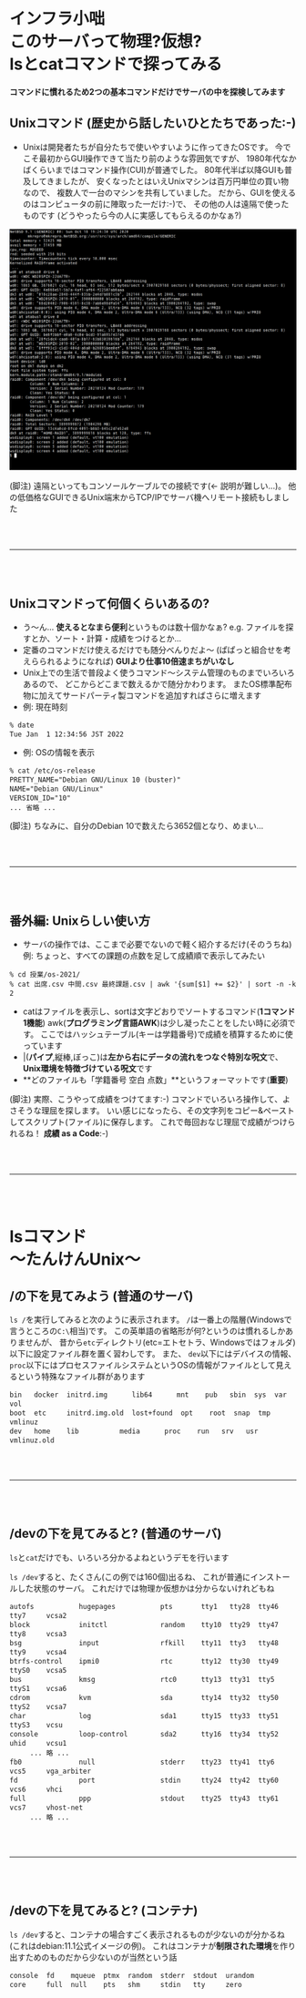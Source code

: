 # インフラ小咄<br>このサーバって物理?仮想?<br>lsとcatコマンドで探ってみる


#### コマンドに慣れるため2つの基本コマンドだけでサーバの中を探検してみます


## **Unixコマンド (歴史から話したいひとたちであった:-)**
- Unixは開発者たちが自分たちで使いやすいように作ってきたOSです。 今でこそ最初からGUI操作できて当たり前のような雰囲気ですが、 1980年代なかばくらいまではコマンド操作(CUI)が普通でした。 80年代半ば以降GUIも普及してきましたが、 安くなったとはいえUnixマシンは百万円単位の買い物なので、 複数人で一台のマシンを共有していました。 だから、GUIを使えるのはコンピュータの前に陣取った一だけ:-)で、 その他の人は遠隔で使ったものです (どうやったら今の人に実感してもらえるのかなぁ?)
  
 ![](image/dmesg.png)


  (脚注) 遠隔といってもコンソールケーブルでの接続です(<- 説明が難しい...)。 他の低価格なGUIできるUnix端末からTCP/IPでサーバ機へリモート接続もしました

<br>
<br>

---

<br>
<br>

## **Unixコマンドって何個くらいあるの?**

- う〜ん… **使えるとなまら便利**というものは数十個かなぁ? e.g. ファイルを探すとか、ソート・計算・成績をつけるとか…
- 定番のコマンドだけ使えるだけでも随分べんりだよ〜 (ぱぱっと組合せを考えらられるようになれば) **GUIより仕事10倍速まちがいなし**
- Unix上での生活で普段よく使うコマンド〜システム管理のものまでいろいろあるので、 どこからどこまで数えるかで随分かわります。 またOS標準配布物に加えてサードパーティ製コマンドを追加すればさらに増えます
- 例: 現在時刻
```unix
% date
Tue Jan  1 12:34:56 JST 2022
```
- 例: OSの情報を表示
```unix
% cat /etc/os-release 
PRETTY_NAME="Debian GNU/Linux 10 (buster)"
NAME="Debian GNU/Linux"
VERSION_ID="10"
... 省略 ...
```
(脚注) ちなみに、自分のDebian 10で数えたら3652個となり、めまい...

<br>
<br>

---

<br>
<br>

## **番外編: Unixらしい使い方**

- サーバの操作では、ここまで必要でないので軽く紹介するだけ(そのうちね)
例: ちょっと、すべての課題の点数を足して成績順で表示してみたい
```unix
% cd 授業/os-2021/
% cat 出席.csv 中間.csv 最終課題.csv | awk '{sum[$1] += $2}' | sort -n -k 2
```
- catはファイルを表示し、sortは文字どおりでソートするコマンド(**1コマンド1機能**)
awk(**プログラミング言語AWK**)は少し凝ったことをしたい時に必須です。 ここではハッシュテーブル(キーは学籍番号)で成績を積算するために使っています
- |(**パイプ**,縦棒,ぼっこ)は**左から右にデータの流れをつなぐ特別な呪文**で、 **Unix環境を特徴づけている呪文**です
- **どのファイルも「学籍番号 空白 点数」**というフォーマットです(**重要**)

(脚注) 実際、こうやって成績をつけてます:-) コマンドでいろいろ操作して、よさそうな理屈を探します。 いい感じになったら、その文字列をコピー&ペーストしてスクリプト(ファイル)に保存します。 これで毎回おなじ理屈で成績がつけられるね！ **成績 as a Code**:-)

<br>
<br>

---

<br>
<br>

# lsコマンド<br>〜たんけんUnix〜

## **/の下を見てみよう (普通のサーバ)**

`ls /`を実行してみると次のように表示されます。 `/`は一番上の階層(Windowsで言うところの`C:\`相当)です。 この英単語の省略形が何?というのは慣れるしかありませんが、 昔から`etc`ディレクトリ(etc=エトセトラ、Windowsではフォルダ)以下に設定ファイル群を置く習わしです。 また、 `dev`以下にはデバイスの情報、 `proc`以下にはプロセスファイルシステムというOSの情報がファイルとして見えるという特殊なファイル群があります

```Unix
bin   docker  initrd.img      lib64      mnt    pub   sbin  sys  var          vol
boot  etc     initrd.img.old  lost+found  opt    root  snap  tmp  vmlinuz
dev   home    lib          media      proc    run   srv   usr  vmlinuz.old
```

<br>
<br>

---

<br>
<br>

## **/devの下を見てみると? (普通のサーバ)**

`ls`と`cat`だけでも、いろいろ分かるよねというデモを行います

`ls /dev`すると、たくさん(この例では160個)出るね、 これが普通にインストールした状態のサーバ。 これだけでは物理か仮想かは分からないけれどもね

```Unix
autofs           hugepages           pts       tty1   tty28  tty46  tty7     vcsa2
block            initctl             random    tty10  tty29  tty47  tty8     vcsa3
bsg              input               rfkill    tty11  tty3   tty48  tty9     vcsa4
btrfs-control    ipmi0               rtc       tty12  tty30  tty49  ttyS0    vcsa5
bus              kmsg                rtc0      tty13  tty31  tty5   ttyS1    vcsa6
cdrom            kvm                 sda       tty14  tty32  tty50  ttyS2    vcsa7
char             log                 sda1      tty15  tty33  tty51  ttyS3    vcsu
console          loop-control        sda2      tty16  tty34  tty52  uhid     vcsu1
     ... 略 ...
fb0              null                stderr    tty23  tty41  tty6   vcs5     vga_arbiter
fd               port                stdin     tty24  tty42  tty60  vcs6     vhci
full             ppp                 stdout    tty25  tty43  tty61  vcs7     vhost-net
     ... 略 ...
```

<br>
<br>

---

<br>
<br>

## **/devの下を見てみると? (コンテナ)**

`ls /dev`すると、コンテナの場合すごく表示されるものが少ないのが分かるね (これはdebian:11.1公式イメージの例)。 これはコンテナが**制限された環境**を作り出すためのものだから少ないのが当然という話

```Unix
console  fd    mqueue  ptmx  random  stderr  stdout  urandom
core     full  null    pts   shm     stdin   tty     zero
```

